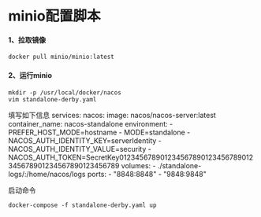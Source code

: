 # minio配置脚本

#### 1、拉取镜像

```
docker pull minio/minio:latest
```
#### 2、运行minio

```
mkdir -p /usr/local/docker/nacos
vim standalone-derby.yaml
```

填写如下信息
services:
  nacos:
    image: nacos/nacos-server:latest
    container_name: nacos-standalone
    environment:
      - PREFER_HOST_MODE=hostname
      - MODE=standalone
      - NACOS_AUTH_IDENTITY_KEY=serverIdentity
      - NACOS_AUTH_IDENTITY_VALUE=security
      - NACOS_AUTH_TOKEN=SecretKey012345678901234567890123456789012345678901234567890123456789
    volumes:
      - ./standalone-logs/:/home/nacos/logs
    ports:
      - "8848:8848"
      - "9848:9848"

启动命令
```
docker-compose -f standalone-derby.yaml up
```